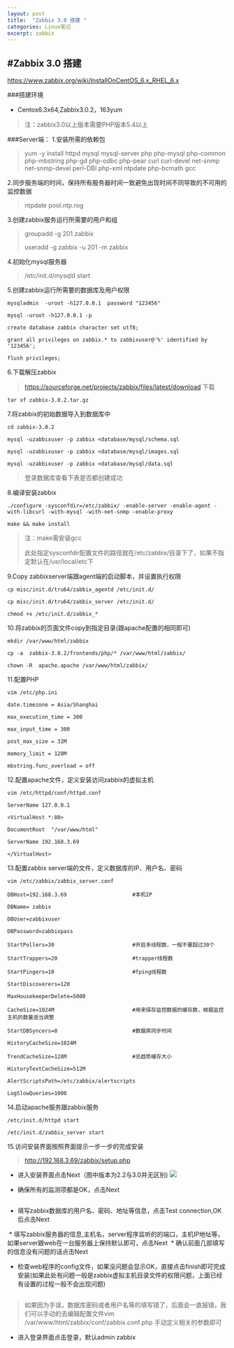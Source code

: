 ```yaml
---
layout: post
title:  "Zabbix 3.0 搭建 "
categories: Linux笔记
excerpt: zabbix
---
```


#Zabbix 3.0 搭建 
---
https://www.zabbix.org/wiki/InstallOnCentOS_6.x_RHEL_6.x

###搭建环境

* Centos6.3x64,Zabbix3.0.2，163yum

> 注：zabbix3.0以上版本需要PHP版本5.4以上

###Server端：
1.安装所需的依赖包
> yum -y install httpd mysql mysql-server php php-mysql php-common php-mbstring php-gd php-odbc php-pear curl curl-devel net-snmp net-snmp-devel perl-DBI php-xml ntpdate  php-bcmath gcc

2.同步服务端的时间，保持所有服务器时间一致避免出现时间不同导致的不可用的监控数据

> ntpdate pool.ntp.rog

3.创建zabbix服务运行所需要的用户和组

> groupadd  -g 201  zabbix
> 
> useradd  -g zabbix  -u 201 -m zabbix

4.初始化mysql服务器
> /etc/init.d/mysqld start

5.创建zabbix运行所需要的数据库及用户权限
	
	mysqladmin  -uroot -h127.0.0.1  password "123456"

	mysql -uroot -h127.0.0.1 -p

	create database zabbix character set utf8;

	grant all privileges on zabbix.* to zabbixuser@'%' identified by '123456';

	flush privileges;

6.下载解压zabbix
	
> https://sourceforge.net/projects/zabbix/files/latest/download 下载

	tar xf zabbix-3.0.2.tar.gz
7.将zabbix的初始数据导入到数据库中
	
	cd zabbix-3.0.2
	
	mysql -uzabbixuser -p zabbix <database/mysql/schema.sql

	mysql -uzabbixuser -p zabbix <database/mysql/images.sql

	mysql -uzabbixuser -p zabbix <database/mysql/data.sql
>登录数据库查看下表是否都创建成功

8.编译安装zabbix

	./configure -sysconfdir=/etc/zabbix/ -enable-server -enable-agent -with-libcurl -with-mysql -with-net-snmp -enable-proxy

	make && make install
>注：make需安装gcc
>
>此处指定sysconfdir配置文件的路径就在/etc/zabbix/目录下了，如果不指定默认在/usr/local/etc下

9.Copy zabbixserver端跟agent端的启动脚本，并设置执行权限
	
	cp misc/init.d/tru64/zabbix_agentd /etc/init.d/

	cp misc/init.d/tru64/zabbix_server /etc/init.d/

	chmod +x /etc/init.d/zabbix_*

10.将zabbix的页面文件copy到指定目录(跟apache配置的相同即可)
	
	mkdir /var/www/html/zabbix

	cp -a  zabbix-3.0.2/frontends/php/* /var/www/html/zabbix/

	chown -R  apache.apache /var/www/html/zabbix/

11.配置PHP
	
	vim /etc/php.ini

	date.timezone = Asia/Shanghai

	max_execution_time = 300

	max_input_time = 300

	post_max_size = 32M

	memory_limit = 128M

	mbstring.func_overload = off

12.配置apache文件，定义安装访问zabbix的虚拟主机
	
	vim /etc/httpd/conf/httpd.conf

	ServerName 127.0.0.1

	<VirtualHost *:80>

 	DocumentRoot  "/var/www/html"

	ServerName 192.168.3.69

	</VirtualHost>
13.配置zabbix server端的文件，定义数据库的IP、用户名、密码

	vim /etc/zabbix/zabbix_server.conf

	DBHost=192.168.3.69		                #本机IP

	DBName= zabbix

	DBUser=zabbixuser

	DBPassword=zabbixpass

	StartPollers=30                         #开启多线程数，一般不要超过30个
	
	StartTrappers=20                        #trapper线程数
	
	StartPingers=10                         #fping线程数
	
	StartDiscoverers=120            
	
	MaxHousekeeperDelete=5000       
	
	CacheSize=1024M                         #用来保存监控数据的缓存数，根据监控主机的数量适当调整
	
	StartDBSyncers=8                        #数据库同步时间
	
	HistoryCacheSize=1024M          
	
	TrendCacheSize=128M                     #总趋势缓存大小
	
	HistoryTextCacheSize=512M

	AlertScriptsPath=/etc/zabbix/alertscripts
	
	LogSlowQueries=1000
14.启动apache服务跟zabbix服务
	
	/etc/init.d/httpd start
	
	/etc/init.d/zabbix_server start
15.访问安装界面按照界面提示一步一步的完成安装
>http://192.168.3.69/zabbix/setup.php

* 进入安装界面点击Next（图中版本为2.2与3.0并无区别)
![](http://7xppz2.com1.z0.glb.clouddn.com/63.png)

* 确保所有的监测项都是OK，点击Next
<img src="http://7xppz2.com1.z0.glb.clouddn.com/64.png" alt="">

* 填写zabbix数据库的用户名、密码、地址等信息，点击Test connection,OK后点击Next
<img src="http://7xppz2.com1.z0.glb.clouddn.com/65.png" alt="">
* 填写zabbix服务器的信息,主机名，server程序监听的的端口，主机IP地址等，如果server跟web在一台服务器上保持默认即可，点击Next
<img src="http://7xppz2.com1.z0.glb.clouddn.com/66.png" alt="">
* 确认前面几部填写的信息没有问题的话点击Next
<img src="http://7xppz2.com1.z0.glb.clouddn.com/67.png" alt="">

* 检查web程序的config文件，如果没问题会显示OK，直接点击finish即可完成安装(如果此处有问题一般是zabbix虚拟主机目录文件的权限问题，上面已经有设置的过程一般不会出现问题)
<img src="http://7xppz2.com1.z0.glb.clouddn.com/68.png" alt="">


>如果因为手误，数据库密码或者用户名等的填写错了，后面会一直报错，我们可以手动的去编辑配置文件vim /var/www/html/zabbix/conf/zabbix.conf.php 手动定义相关的参数即可

* 进入登录界面点击登录，默认admin zabbix
<img src="http://7xppz2.com1.z0.glb.clouddn.com/69.png" alt="">